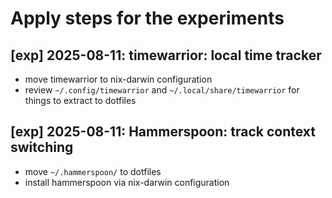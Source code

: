 # Apply steps for the experiments

## [exp] 2025-08-11: timewarrior: local time tracker
- move timewarrior to nix-darwin configuration
- review `~/.config/timewarrior` and `~/.local/share/timewarrior` for things to extract to dotfiles

## [exp] 2025-08-11: Hammerspoon: track context switching
- move `~/.hammerspoon/` to dotfiles
- install hammerspoon via nix-darwin configuration
